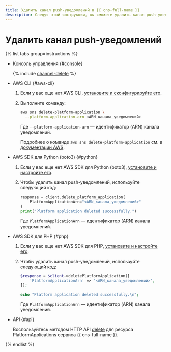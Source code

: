 ```yaml
---
title: Удалить канал push-уведомлений в {{ cns-full-name }}
description: Следуя этой инструкции, вы сможете удалить канал push-уведомлений.
---
```


# Удалить канал push-уведомлений

{% list tabs group=instructions %}

- Консоль управления {#console}

  {% include [channel-delete](../../../_includes/notifications/channel-delete-console.md) %}

- AWS CLI {#aws-cli}

  1. Если у вас еще нет AWS CLI, [установите и сконфигурируйте его](../../../storage/tools/aws-cli.md).
  1. Выполните команду:

      ```bash
      aws sns delete-platform-application \
        --platform-application-arn <ARN_канала_уведомлений>
      ```

      Где `--platform-application-arn` — идентификатор (ARN) канала уведомлений.

      Подробнее о команде `aws sns delete-platform-application` см. в [документации AWS](https://awscli.amazonaws.com/v2/documentation/api/latest/reference/sns/delete-platform-application.html).

- AWS SDK для Python (boto3) {#python}

  1. Если у вас еще нет AWS SDK для Python (boto3), [установите и настройте его](../../tools/sdk-python.md#aws-sdk).
  1. Чтобы удалить канал push-уведомлений, используйте следующий код:

      ```python
      response = client.delete_platform_application(
          PlatformApplicationArn="<ARN_канала_уведомлений>"
      )
      print("Platform application deleted successfully.")
      ```

      Где `PlatformApplicationArn` — идентификатор (ARN) канала уведомлений.

- AWS SDK для PHP {#php}

  1. Если у вас еще нет AWS SDK для PHP, [установите и настройте его](../../tools/sdk-php.md#aws-sdk).
  1. Чтобы удалить канал push-уведомлений, используйте следующий код:

      ```php
      $response = $client->deletePlatformApplication([
          'PlatformApplicationArn' => '<ARN_канала_уведомлений>',
      ]);

      echo "Platform application deleted successfully.\n";
      ```

      Где `PlatformApplicationArn` — идентификатор (ARN) канала уведомлений.


- API {#api}

  Воспользуйтесь методом HTTP API [delete](../../api-ref/delete-platform-application.md) для ресурса PlatformApplications сервиса {{ cns-full-name }}.

{% endlist %}
